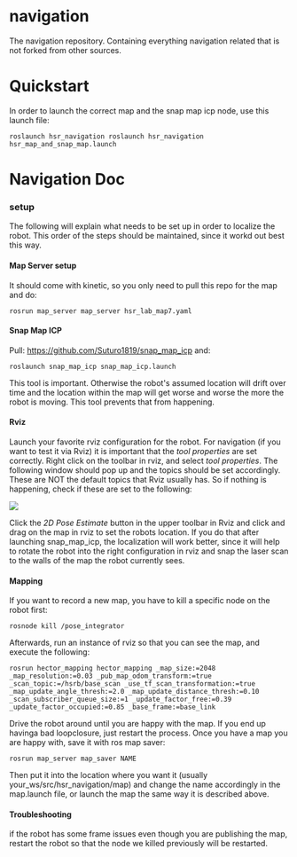 # navigation
The navigation repository. Containing everything navigation related that is not forked from other sources.

# Quickstart
In order to launch the correct map and the snap map icp node, use this launch file: 
	
	roslaunch hsr_navigation roslaunch hsr_navigation hsr_map_and_snap_map.launch


# Navigation Doc

### setup
The following will explain what needs to be set up in order to localize the robot. This order of the steps should be maintained, since it workd out best this way. 

#### Map Server setup
It should come with kinetic, so you only need to pull this repo for the map and do: 

    rosrun map_server map_server hsr_lab_map7.yaml

#### Snap Map ICP
Pull: https://github.com/Suturo1819/snap_map_icp and: 

    roslaunch snap_map_icp snap_map_icp.launch 
    
This tool is important. Otherwise the robot's assumed location will drift over time and the location within the map will get worse and worse the more the robot is moving. This tool prevents that from happening.

#### Rviz
Launch your favorite rviz configuration for the robot. For navigation (if you want to test it via Rviz) it is important that the *tool properties* are set correctly. Right click on the toolbar in rviz, and select *tool properties*. The following window should pop up and the topics should be set accordingly. These are NOT the default topics that Rviz usually has. So if nothing is happening, check if these are set to the following: 

![](https://hackmd.informatik.uni-bremen.de/uploads/upload_8ecbe08daf21b9271d8d3d12a22e6d89.png)

Click the *2D Pose Estimate* button in the upper toolbar in Rviz and click and drag on the map in rviz to set the robots location. If you do that after launching snap_map_icp, the localization will work  better, since it will help to rotate the robot into the right configuration in rviz and snap the laser scan to the walls of the map the robot currently sees. 

#### Mapping
If you want to record a new map, you have to kill a specific node on the robot first:

	rosnode kill /pose_integrator
	
Afterwards, run an instance of rviz so that you can see the map, and execute the following: 

	rosrun hector_mapping hector_mapping _map_size:=2048 _map_resolution:=0.03 _pub_map_odom_transform:=true _scan_topic:=/hsrb/base_scan _use_tf_scan_transformation:=true _map_update_angle_thresh:=2.0 _map_update_distance_thresh:=0.10 _scan_subscriber_queue_size:=1 _update_factor_free:=0.39 _update_factor_occupied:=0.85 _base_frame:=base_link
	
	
Drive the robot around until you are happy with the map. If you end up havinga bad loopclosure, just restart the process.
Once you have a map you are happy with, save it with ros map saver:

	rosrun map_server map_saver NAME
	
Then put it into the location where you want it (usually your_ws/src/hsr_navigation/map) and change the name accordingly in the map.launch file, or launch the map the same way it is described above.

#### Troubleshooting
if the robot has some frame issues even though you are publishing the map, restart the robot so that the node we killed previously will be restarted.
